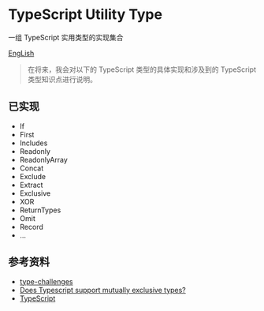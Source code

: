 # TypeScript Utility Type

一组  TypeScript 实用类型的实现集合

[EngLish](https://github.com/qiqingfu/ts-types/blob/master/README.md)

> 在将来，我会对以下的 TypeScript 类型的具体实现和涉及到的 TypeScript 类型知识点进行说明。

## 已实现
- If
- First
- Includes
- Readonly
- ReadonlyArray
- Concat
- Exclude
- Extract
- Exclusive
- XOR
- ReturnTypes
- Omit
- Record
- ...

## 参考资料
- [type-challenges](https://github.com/type-challenges/type-challenges)
- [Does Typescript support mutually exclusive types?](https://stackoverflow.com/questions/42123407/does-typescript-support-mutually-exclusive-types)
- [TypeScript](https://www.typescriptlang.org/docs/handbook/utility-types.html)

